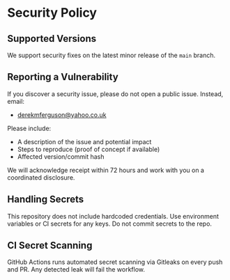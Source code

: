 # Security Policy

## Supported Versions

We support security fixes on the latest minor release of the `main` branch.

## Reporting a Vulnerability

If you discover a security issue, please do not open a public issue. Instead, email:

- derekmferguson@yahoo.co.uk

Please include:
- A description of the issue and potential impact
- Steps to reproduce (proof of concept if available)
- Affected version/commit hash

We will acknowledge receipt within 72 hours and work with you on a coordinated disclosure.

## Handling Secrets

This repository does not include hardcoded credentials. Use environment variables or CI secrets for any keys. Do not commit secrets to the repo.

## CI Secret Scanning

GitHub Actions runs automated secret scanning via Gitleaks on every push and PR. Any detected leak will fail the workflow.

